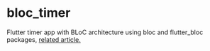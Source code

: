 # bloc_timer

Flutter timer app with BLoC architecture using bloc and flutter_bloc packages, 
[related article.](https://bloclibrary.dev/#/fluttertimertutorial)
